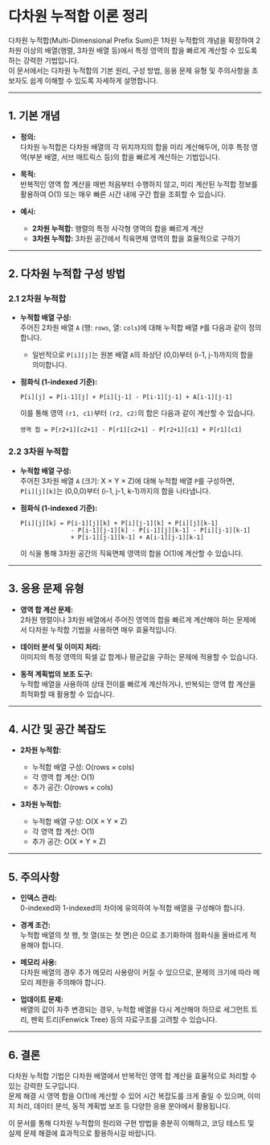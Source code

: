 # 다차원 누적합 이론 정리

다차원 누적합(Multi-Dimensional Prefix Sum)은 1차원 누적합의 개념을 확장하여 2차원 이상의 배열(행렬, 3차원 배열 등)에서 특정 영역의 합을 빠르게 계산할 수 있도록 하는 강력한 기법입니다.  
이 문서에서는 다차원 누적합의 기본 원리, 구성 방법, 응용 문제 유형 및 주의사항을 초보자도 쉽게 이해할 수 있도록 자세하게 설명합니다.

---

## 1. 기본 개념

- **정의:**  
  다차원 누적합은 다차원 배열의 각 위치까지의 합을 미리 계산해두어, 이후 특정 영역(부분 배열, 서브 매트릭스 등)의 합을 빠르게 계산하는 기법입니다.

- **목적:**  
  반복적인 영역 합 계산을 매번 처음부터 수행하지 않고, 미리 계산된 누적합 정보를 활용하여 O(1) 또는 매우 빠른 시간 내에 구간 합을 조회할 수 있습니다.

- **예시:**  
  - **2차원 누적합:** 행렬의 특정 사각형 영역의 합을 빠르게 계산
  - **3차원 누적합:** 3차원 공간에서 직육면체 영역의 합을 효율적으로 구하기

---

## 2. 다차원 누적합 구성 방법

### 2.1 2차원 누적합

- **누적합 배열 구성:**  
  주어진 2차원 배열 `A` (행: `rows`, 열: `cols`)에 대해 누적합 배열 `P`를 다음과 같이 정의합니다.
  - 일반적으로 `P[i][j]`는 원본 배열 `A`의 좌상단 (0,0)부터 (i-1, j-1)까지의 합을 의미합니다.
  
- **점화식 (1-indexed 기준):**  
  ```
  P[i][j] = P[i-1][j] + P[i][j-1] - P[i-1][j-1] + A[i-1][j-1]
  ```
  이를 통해 영역 `(r1, c1)`부터 `(r2, c2)`의 합은 다음과 같이 계산할 수 있습니다.
  ```
  영역 합 = P[r2+1][c2+1] - P[r1][c2+1] - P[r2+1][c1] + P[r1][c1]
  ```

### 2.2 3차원 누적합

- **누적합 배열 구성:**  
  주어진 3차원 배열 `A` (크기: X × Y × Z)에 대해 누적합 배열 `P`를 구성하면,  
  `P[i][j][k]`는 (0,0,0)부터 (i-1, j-1, k-1)까지의 합을 나타냅니다.

- **점화식 (1-indexed 기준):**  
  ```
  P[i][j][k] = P[i-1][j][k] + P[i][j-1][k] + P[i][j][k-1]
                - P[i-1][j-1][k] - P[i-1][j][k-1] - P[i][j-1][k-1]
                + P[i-1][j-1][k-1] + A[i-1][j-1][k-1]
  ```
  이 식을 통해 3차원 공간의 직육면체 영역의 합을 O(1)에 계산할 수 있습니다.

---

## 3. 응용 문제 유형

- **영역 합 계산 문제:**  
  2차원 행렬이나 3차원 배열에서 주어진 영역의 합을 빠르게 계산해야 하는 문제에서 다차원 누적합 기법을 사용하면 매우 효율적입니다.

- **데이터 분석 및 이미지 처리:**  
  이미지의 특정 영역의 픽셀 값 합계나 평균값을 구하는 문제에 적용할 수 있습니다.

- **동적 계획법의 보조 도구:**  
  누적합 배열을 사용하여 상태 전이를 빠르게 계산하거나, 반복되는 영역 합 계산을 최적화할 때 활용할 수 있습니다.

---

## 4. 시간 및 공간 복잡도

- **2차원 누적합:**  
  - 누적합 배열 구성: O(rows × cols)
  - 각 영역 합 계산: O(1)
  - 추가 공간: O(rows × cols)

- **3차원 누적합:**  
  - 누적합 배열 구성: O(X × Y × Z)
  - 각 영역 합 계산: O(1)
  - 추가 공간: O(X × Y × Z)

---

## 5. 주의사항

- **인덱스 관리:**  
  0-indexed와 1-indexed의 차이에 유의하여 누적합 배열을 구성해야 합니다.
  
- **경계 조건:**  
  누적합 배열의 첫 행, 첫 열(또는 첫 면)은 0으로 초기화하여 점화식을 올바르게 적용해야 합니다.

- **메모리 사용:**  
  다차원 배열의 경우 추가 메모리 사용량이 커질 수 있으므로, 문제의 크기에 따라 메모리 제한을 주의해야 합니다.

- **업데이트 문제:**  
  배열의 값이 자주 변경되는 경우, 누적합 배열을 다시 계산해야 하므로 세그먼트 트리, 펜윅 트리(Fenwick Tree) 등의 자료구조를 고려할 수 있습니다.

---

## 6. 결론

다차원 누적합 기법은 다차원 배열에서 반복적인 영역 합 계산을 효율적으로 처리할 수 있는 강력한 도구입니다.  
문제 해결 시 영역 합을 O(1)에 계산할 수 있어 시간 복잡도를 크게 줄일 수 있으며, 이미지 처리, 데이터 분석, 동적 계획법 보조 등 다양한 응용 분야에서 활용됩니다.

이 문서를 통해 다차원 누적합의 원리와 구현 방법을 충분히 이해하고, 코딩 테스트 및 실제 문제 해결에 효과적으로 활용하시길 바랍니다.